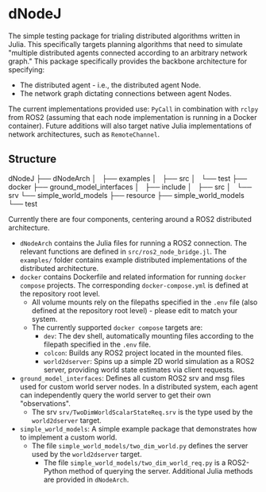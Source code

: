 # dNodeJ

The simple testing package for trialing distributed algorithms written in Julia. This specifically targets planning algorithms that need to simulate "multiple distributed agents connected according to an arbitrary network graph." This package specifically provides the backbone architecture for specifying:

* The distributed agent - i.e., the distributed agent Node.
* The network graph dictating connections between agent Nodes.

The current implementations provided use: `PyCall` in combination with `rclpy` from ROS2 (assuming that each node implementation is running in a Docker container). Future additions will also target native Julia implementations of network architectures, such as `RemoteChannel`.

## Structure

dNodeJ
├── dNodeArch
│   ├── examples
│   ├── src
│   └── test
├── docker
├── ground_model_interfaces
│   ├── include
│   ├── src
│   └── srv
└── simple_world_models
    ├── resource
    ├── simple_world_models
    └── test

Currently there are four components, centering around a ROS2 distributed architecture.

* `dNodeArch` contains the Julia files for running a ROS2 connection. The relevant functions are defined in `src/ros2_node_bridge.jl`. The `examples/` folder contains example distributed implementations of the distributed architecture.
* `docker` contains Dockerfile and related information for running `docker compose` projects. The corresponding `docker-compose.yml` is defined at the repository root level.
    * All volume mounts rely on the filepaths specified in the `.env` file (also defined at the repository root level) - please edit to match your system.
    * The currently supported `docker compose` targets are:
        * `dev`: The dev shell, automatically mounting files according to the filepath specified in the `.env` file.
        * `colcon`: Builds any ROS2 project located in the mounted files.
        * `world2dserver`: Spins up a simple 2D world simulation as a ROS2 server, providing world state estimates via client requests.
* `ground_model_interfaces`: Defines all custom ROS2 srv and msg files used for custom world server nodes. In a distributed system, each agent can independently query the world server to get their own "observations".
    * The srv `srv/TwoDimWorldScalarStateReq.srv` is the type used by the `world2dserver` target.
* `simple_world_models`: A simple example package that demonstrates how to implement a custom world.
    * The file `simple_world_models/two_dim_world.py` defines the server used by the `world2dserver` target.
        * The file `simple_world_models/two_dim_world_req.py` is a ROS2-Python method of querying the server. Additional Julia methods are provided in `dNodeArch`.